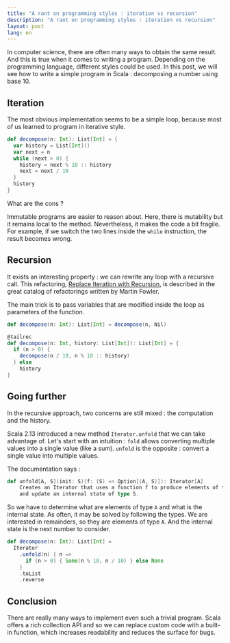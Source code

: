 ```yaml
---
title: "A rant on programming styles : iteration vs recursion"
description: "A rant on programming styles : iteration vs recursion"
layout: post
lang: en
---
```

In computer science, there are often many ways to obtain the same result. And this is true when it
comes to writing a program. Depending on the programming language, different styles could be used.
In this post, we will see how to write a simple program in Scala : decomposing a number using base
10.

## Iteration

The most obvious implementation seems to be a simple loop, because most of us learned to program in
iterative style.

```scala
def decompose(n: Int): List[Int] = {
  var history = List[Int]()
  var next = n
  while (next > 0) {
    history = next % 10 :: history
    next = next / 10
  }
  history
}
```

What are the cons ?

Immutable programs are easier to reason about. Here, there is mutability but it remains local to the
method. Nevertheless, it makes the code a bit fragile. For example, if we switch the two lines
inside the `while` instruction, the result becomes wrong.

## Recursion

It exists an interesting property : we can rewrite any loop with a recursive call. This refactoring,
[Replace Iteration with
Recursion](https://www.refactoring.com/catalog/replaceIterationWithRecursion.html), is described in
the great catalog of refactorings written by Martin Fowler.

The main trick is to pass variables that are modified inside the loop as parameters of the function.

```scala
def decompose(n: Int): List[Int] = decompose(n, Nil)

@tailrec
def decompose(n: Int, history: List[Int]): List[Int] = {
  if (n > 0) {
    decompose(n / 10, n % 10 :: history)
  } else
    history
}
```

## Going further

In the recursive approach, two concerns are still mixed : the computation and the history.

Scala 2.13 introduced a new method `Iterator.unfold` that we can take advantage of. Let's start with
an intuition : `fold` allows converting multiple values into a single value (like a sum). `unfold`
is the opposite : convert a single value into multiple values.

The documentation says :

```scala
def unfold[A, S](init: S)(f: (S) => Option[(A, S)]): Iterator[A]
    Creates an Iterator that uses a function f to produce elements of type A 
    and update an internal state of type S.
```

So we have to determine what are elements of type `A` and what is the internal state. As often, it
may be solved by following the types. We are interested in remainders, so they are elements of type
`A`. And the internal state is the next number to consider.

```scala
def decompose(n: Int): List[Int] =
  Iterator
    .unfold(n) { n =>
      if (n > 0) { Some(n % 10, n / 10) } else None
    }
    .toList
    .reverse
```

## Conclusion

There are really many ways to implement even such a trivial program. Scala offers a rich collection
API and so we can replace custom code with a built-in function, which increases readability and
reduces the surface for bugs.
